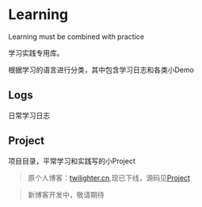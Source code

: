 # Learning
Learning must be combined with practice

学习实践专用库。

根据学习的语言进行分类，其中包含学习日志和各类小Demo

## Logs
日常学习日志

## Project
项目目录，平常学习和实践写的小Project


>原个人博客：[twilighter.cn](http://www.twilighter.cn),现已下线，源码见[Project](/Project/twilighter)

>新博客开发中，敬请期待
